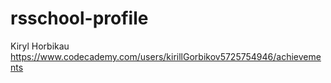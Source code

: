 # rsschool-profile
Kiryl Horbikau
https://www.codecademy.com/users/kirillGorbikov5725754946/achievements